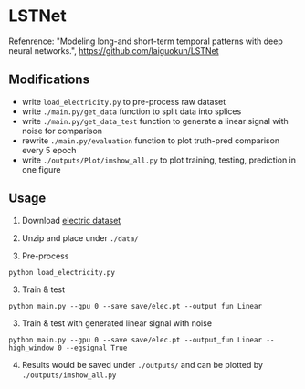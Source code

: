 # LSTNet
Refenrence: "Modeling long-and short-term temporal patterns with deep neural networks.", https://github.com/laiguokun/LSTNet

## Modifications
* write `load_electricity.py` to pre-process raw dataset
* write `./main.py/get_data` function to split data into splices
* write `./main.py/get_data_test` function to generate a linear signal with noise for comparison
* rewrite `./main.py/evaluation` function to plot truth-pred comparison every 5 epoch
* write `./outputs/Plot/imshow_all.py` to plot training, testing, prediction in one figure

## Usage
1. Download [electric dataset](https://archive.ics.uci.edu/dataset/321/electricityloaddiagrams20112014)

2. Unzip and place under `./data/`
  
4. Pre-process

```
python load_electricity.py
```

3. Train & test

```
python main.py --gpu 0 --save save/elec.pt --output_fun Linear
```

3. Train & test with generated linear signal with noise 

```
python main.py --gpu 0 --save save/elec.pt --output_fun Linear --high_window 0 --egsignal True
```

4. Results would be saved under  `./outputs/` and can be plotted by `./outputs/imshow_all.py`
